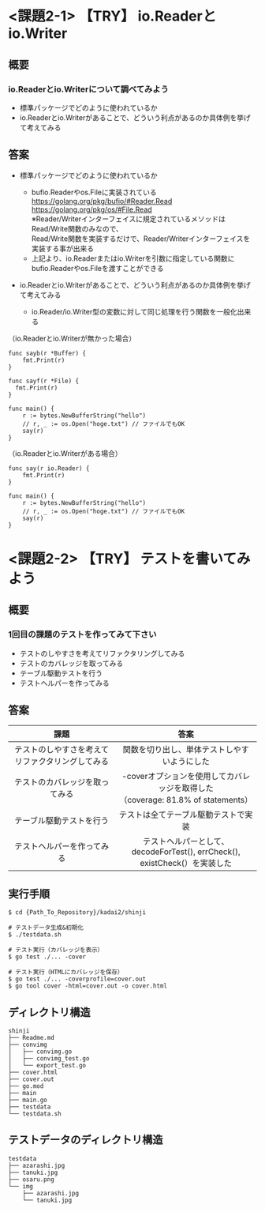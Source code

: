 # <課題2-1> 【TRY】 io.Readerとio.Writer
## 概要
### io.Readerとio.Writerについて調べてみよう

- 標準パッケージでどのように使われているか
- io.Readerとio.Writerがあることで、どういう利点があるのか具体例を挙げて考えてみる

## 答案

- 標準パッケージでどのように使われているか
  - bufio.Readerやos.Fileに実装されている  
  https://golang.org/pkg/bufio/#Reader.Read  
  https://golang.org/pkg/os/#File.Read  
  ※Reader/Writerインターフェイスに規定されているメソッドはRead/Write関数のみなので、<br>
  Read/Write関数を実装するだけで、Reader/Writerインターフェイスを実装する事が出来る
  - 上記より、io.Readerまたはio.Writerを引数に指定している関数にbufio.Readerやos.Fileを渡すことができる

- io.Readerとio.Writerがあることで、どういう利点があるのか具体例を挙げて考えてみる
  - io.Reader/io.Writer型の変数に対して同じ処理を行う関数を一般化出来る
  
（io.Readerとio.Writerが無かった場合）
```golang
func sayb(r *Buffer) {
	fmt.Print(r)
}

func sayf(r *File) {
  fmt.Print(r)
}

func main() {
	r := bytes.NewBufferString("hello")
	// r, _ := os.Open("hoge.txt") // ファイルでもOK
	say(r)
}
```
（io.Readerとio.Writerがある場合）
```golang
func say(r io.Reader) {
	fmt.Print(r)
}

func main() {
	r := bytes.NewBufferString("hello")
	// r, _ := os.Open("hoge.txt") // ファイルでもOK
	say(r)
}
```

# <課題2-2> 【TRY】 テストを書いてみよう
## 概要
### 1回目の課題のテストを作ってみて下さい

- テストのしやすさを考えてリファクタリングしてみる
- テストのカバレッジを取ってみる
- テーブル駆動テストを行う
- テストヘルパーを作ってみる

## 答案

|課題|答案|
|:---:|:---:|
|テストのしやすさを考えてリファクタリングしてみる|関数を切り出し、単体テストしやすいようにした|
|テストのカバレッジを取ってみる|-coverオプションを使用してカバレッジを取得した <br> （coverage: 81.8% of statements）|
|テーブル駆動テストを行う|テストは全てテーブル駆動テストで実装|
|テストヘルパーを作ってみる|テストヘルパーとして、 <br> decodeForTest(), errCheck(), existCheck(）を実装した|

## 実行手順
```shell
$ cd {Path_To_Repository}/kadai2/shinji

# テストデータ生成&初期化
$ ./testdata.sh     

# テスト実行（カバレッジを表示）
$ go test ./... -cover 

# テスト実行（HTMLにカバレッジを保存）
$ go test ./... -coverprofile=cover.out 
$ go tool cover -html=cover.out -o cover.html
```

## ディレクトリ構造
```
shinji
├── Readme.md
├── convimg
│   ├── convimg.go
│   ├── convimg_test.go
│   └── export_test.go
├── cover.html
├── cover.out
├── go.mod
├── main
├── main.go
├── testdata
└── testdata.sh

```

## テストデータのディレクトリ構造
```
testdata
├── azarashi.jpg
├── tanuki.jpg
├── osaru.png
└── img
    ├── azarashi.jpg
    └── tanuki.jpg
```
